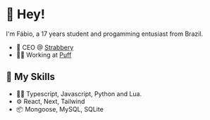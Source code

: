 # 👋 Hey!
I'm Fábio, a 17 years student and progamming entusiast from Brazil.
- 🍓 CEO @ [Strabbery](https://strabbery.app)
- 👨‍💻 Working at [Puff](https://github.com/pufflang)
 
## 🔧 My Skills
- 👨‍💻 Typescript, Javascript, Python and Lua.
- ⚙️ React, Next, Tailwind
- 📦 Mongoose, MySQL, SQLite
